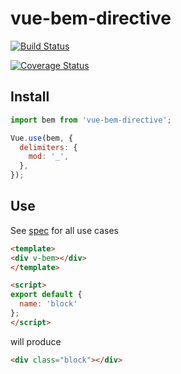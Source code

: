 # vue-bem-directive

[![Build Status](https://travis-ci.org/ulcuber/vue-bem-directive.svg?branch=master)](https://travis-ci.org/ulcuber/vue-bem-directive)

[![Coverage Status](https://coveralls.io/repos/github/ulcuber/vue-bem-directive/badge.svg?branch=master)](https://coveralls.io/github/ulcuber/vue-bem-directive?branch=master)

## Install

```js
import bem from 'vue-bem-directive';

Vue.use(bem, {
  delimiters: {
    mod: '_',
  },
});
```

## Use

See [spec](spec.txt) for all use cases

```html
<template>
<div v-bem></div>
</template>

<script>
export default {
  name: 'block'
};
</script>
```

will produce

```html
<div class="block"></div>
```
